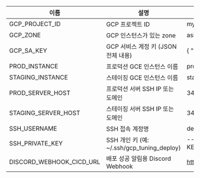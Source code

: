 | **이름** | **설명** | **예시** |
| --- | --- | --- |
| GCP_PROJECT_ID | GCP 프로젝트 ID | my-tuning-project-12345 |
| GCP_ZONE | GCP 인스턴스가 있는 zone | asia-northeast3-a |
| GCP_SA_KEY | GCP 서비스 계정 키 (JSON 전체 내용) | { "type": "service_account", ... } |
| PROD_INSTANCE | 프로덕션 GCE 인스턴스 이름 | prod-instance |
| STAGING_INSTANCE | 스테이징 GCE 인스턴스 이름 | staging-instance |
| PROD_SERVER_HOST | 프로덕션 서버 SSH IP 또는 도메인 | 34.64.xxx.xxx |
| STAGING_SERVER_HOST | 스테이징 서버 SSH IP 또는 도메인 | 34.97.xxx.xxx |
| SSH_USERNAME | SSH 접속 계정명 | deploy |
| SSH_PRIVATE_KEY | SSH 개인 키 (예: ~/.ssh/gcp_tuning_deploy) | -----BEGIN OPENSSH PRIVATE KEY----- ... |
| DISCORD_WEBHOOK_CICD_URL | 배포 성공 알림용 Discord Webhook | https://discord.com/api/webhooks/... |
